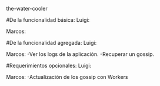 the-water-cooler


#De la funcionalidad básica:
Luigi:
<!-- -Ver los gossips de los usuarios -->
<!-- -Escoger un nombre para publicar gossips -->
<!-- -Eliminar un gossip publicado por si mismo -->
<!-- -Publicar gossips -->
<!-- -Evaluar el karma de los gossips (positivo, negativo y neutral -->

Marcos:


#De la funcionalidad agregada:
Luigi:
<!-- -Ver gossips de todos los usuarios (admin) -->
<!-- -Eliminar un gossip -->

Marcos:
-Ver los logs de la aplicación.
-Recuperar un gossip.



#Requerimientos opcionales:
Luigi:
<!-- -Busqueda-->

Marcos:
-Actualización de los gossip con Workers
